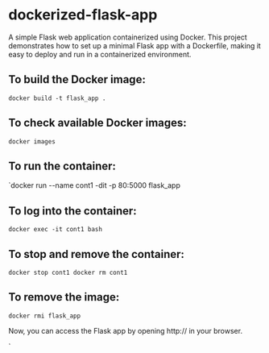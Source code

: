 # dockerized-flask-app
A simple Flask web application containerized using Docker. This project demonstrates how to set up a minimal Flask app with a Dockerfile, making it easy to deploy and run in a containerized environment.

## To build the Docker image:

`docker build -t flask_app .`

## To check available Docker images:

`docker images`

## To run the container:

`docker run --name cont1 -dit -p 80:5000 flask_app

## To log into the container:

`docker exec -it cont1 bash`

## To stop and remove the container:

`docker stop cont1
docker rm cont1`

## To remove the image:
`docker rmi flask_app`

Now, you can access the Flask app by opening http://<your-server-ip> in your browser.

`


